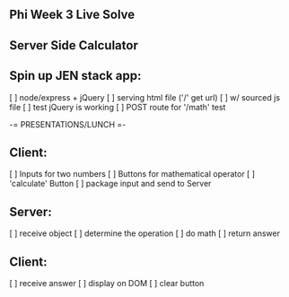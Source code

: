 Phi Week 3 Live Solve
--------------------

Server Side Calculator
--------------------
Spin up JEN stack app:
--------------------
[ ] node/express + jQuery
[ ] serving html file ('/' get url)
[ ] w/ sourced js file
[ ] test jQuery is working
[ ] POST route for '/math' test

-= PRESENTATIONS/LUNCH =-

Client:
--------------------
[ ] Inputs for two numbers
[ ] Buttons for mathematical operator
[ ] 'calculate' Button
[ ] package input and send to Server



Server:
---------------------
[ ]  receive object
[ ] determine the operation
[ ] do math
[ ] return answer

Client:
---------------------
[ ] receive answer
[ ] display on DOM
[ ] clear button
